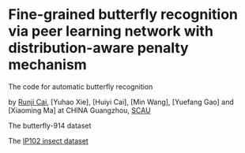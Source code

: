 # Fine-grained butterfly recognition via peer learning network with distribution-aware penalty mechanism
 The code for automatic butterfly recognition
 
 by [Runji Cai](https://github.com/carajosaj), [Yuhao Xie], [Huiyi Cai], [Min Wang], [Yuefang Gao] and [Xiaoming Ma] at CHINA Guangzhou, [SCAU](https://www.scau.edu.cn/)

The butterfly-914 dataset

The [IP102 insect dataset](https://github.com/xpwu95/IP102.)
